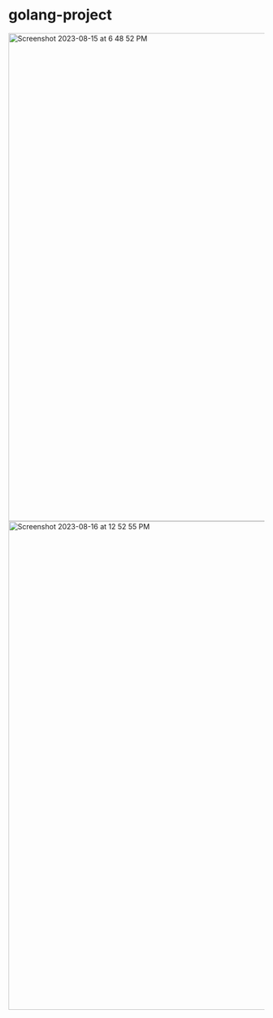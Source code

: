 # golang-project

<img width="962" alt="Screenshot 2023-08-15 at 6 48 52 PM" src="https://github.com/DevangGarg/golang-project/assets/53138353/68f0becc-810f-4ed1-b35e-34e3029298bd">
<img width="963" alt="Screenshot 2023-08-16 at 12 52 55 PM" src="https://github.com/DevangGarg/golang-project/assets/53138353/1844f7c4-8636-4c4d-8ccb-1f4f1fe88d24">
